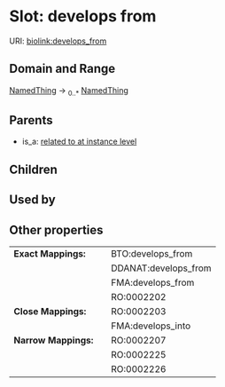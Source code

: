 
# Slot: develops from




URI: [biolink:develops_from](https://w3id.org/biolink/vocab/develops_from)


## Domain and Range

[NamedThing](NamedThing.md) &#8594;  <sub>0..\*</sub> [NamedThing](NamedThing.md)

## Parents

 *  is_a: [related to at instance level](related_to_at_instance_level.md)

## Children


## Used by


## Other properties

|  |  |  |
| --- | --- | --- |
| **Exact Mappings:** | | BTO:develops_from |
|  | | DDANAT:develops_from |
|  | | FMA:develops_from |
|  | | RO:0002202 |
| **Close Mappings:** | | RO:0002203 |
|  | | FMA:develops_into |
| **Narrow Mappings:** | | RO:0002207 |
|  | | RO:0002225 |
|  | | RO:0002226 |

